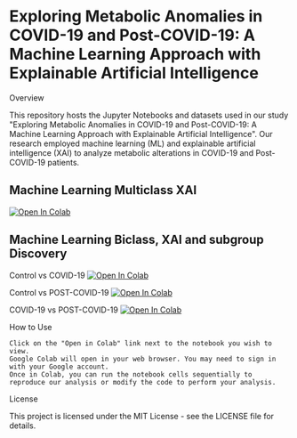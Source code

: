 # Exploring Metabolic Anomalies in COVID-19 and Post-COVID-19: A Machine Learning Approach with Explainable Artificial Intelligence

Overview

This repository hosts the Jupyter Notebooks and datasets used in our study "Exploring Metabolic Anomalies in COVID-19 and Post-COVID-19: A Machine Learning Approach with Explainable Artificial Intelligence". Our research employed machine learning (ML) and explainable artificial intelligence (XAI) to analyze metabolic alterations in COVID-19 and Post-COVID-19 patients.

## Machine Learning Multiclass XAI
[![Open In Colab](https://colab.research.google.com/assets/colab-badge.svg)](https://colab.research.google.com/github/resendislab/POST_COVID_Metabolome_MachineLearning/blob/main/ML/MulticlassML_multiclass_XAI.ipynb)

## Machine Learning Biclass, XAI and subgroup Discovery

Control vs COVID-19
[![Open In Colab](https://colab.research.google.com/assets/colab-badge.svg)](https://colab.research.google.com/github.com/resendislab/POST_COVID_Metabolome_MachineLearning/blob/main/ML/Biclass/Explainable_artificial_intelligence_(XAI)_and_XAI_embeddings_CTRLVSCOVID.ipynb)

Control vs POST-COVID-19
[![Open In Colab](https://colab.research.google.com/assets/colab-badge.svg)](https://colab.research.google.com/github.com/resendislab/POST_COVID_Metabolome_MachineLearning/blob/main/ML/Biclass/Explainable_artificial_intelligence_(XAI)_and_XAI_embeddings_CTRLVSPOSTCOVID.ipynb)

COVID-19 vs POST-COVID-19
[![Open In Colab](https://colab.research.google.com/assets/colab-badge.svg)](https://colab.research.google.com/github.com/resendislab/POST_COVID_Metabolome_MachineLearning/blob/main/ML/Biclass/Explainable_artificial_intelligence_(XAI)_and_XAI_embeddings_postcovidvscovid.ipynb)




How to Use

    Click on the "Open in Colab" link next to the notebook you wish to view.
    Google Colab will open in your web browser. You may need to sign in with your Google account.
    Once in Colab, you can run the notebook cells sequentially to reproduce our analysis or modify the code to perform your analysis.

License

This project is licensed under the MIT License - see the LICENSE file for details.

